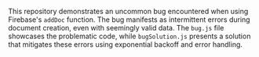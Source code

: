 This repository demonstrates an uncommon bug encountered when using Firebase's `addDoc` function. The bug manifests as intermittent errors during document creation, even with seemingly valid data.  The `bug.js` file showcases the problematic code, while `bugSolution.js` presents a solution that mitigates these errors using exponential backoff and error handling.